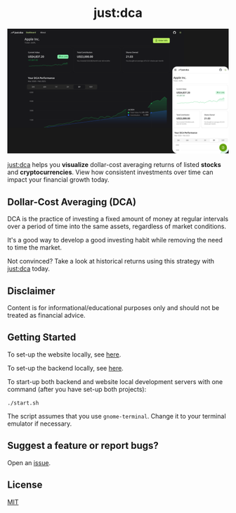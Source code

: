 <h1 align="center">just:dca</h1>

<img src="./assets/banner.png" alt="banner">

[just:dca](https://just-dca.pages.dev/) helps you **visualize** dollar-cost averaging returns of listed **stocks** and **cryptocurrencies**. View how consistent investments over time can impact your financial growth today.

## Dollar-Cost Averaging (DCA)

DCA is the practice of investing a fixed amount of money at regular intervals over a period of time into the same assets, regardless of market conditions.

It's a good way to develop a good investing habit while removing the need to time the market.

Not convinced? Take a look at historical returns using this strategy with [just:dca](https://just-dca.pages.dev/) today.

## Disclaimer

Content is for informational/educational purposes only and should not be treated as financial advice.

## Getting Started

To set-up the website locally, see [here](https://github.com/junnjiee16/just-dca/blob/main/website/README.md).

To set-up the backend locally, see [here](https://github.com/junnjiee16/just-dca/blob/main/backend/README.md).

To start-up both backend and website local development servers with one command (after you have set-up both projects):

```
./start.sh
```

The script assumes that you use `gnome-terminal`. Change it to your terminal emulator if necessary.

## Suggest a feature or report bugs?

Open an [issue](https://github.com/junnjiee16/just-dca/issues).

## License

[MIT](https://github.com/junnjiee16/just-dca)
